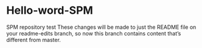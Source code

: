 # Hello-word-SPM
SPM repository test
These changes will be made to just the README file
on your readme-edits branch,
so now this branch contains content that’s different from master.
